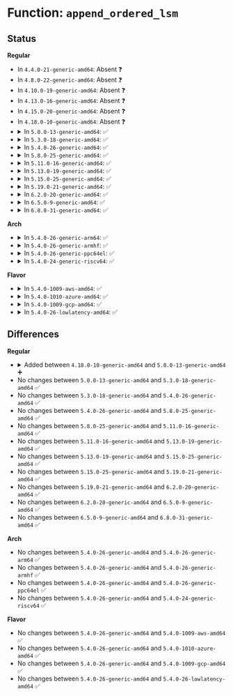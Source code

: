 # Function: <code>append_ordered_lsm</code>

## Status
<b>Regular</b>
<ul>
<li>
In <code>4.4.0-21-generic-amd64</code>: Absent ❓
</li>
<li>
In <code>4.8.0-22-generic-amd64</code>: Absent ❓
</li>
<li>
In <code>4.10.0-19-generic-amd64</code>: Absent ❓
</li>
<li>
In <code>4.13.0-16-generic-amd64</code>: Absent ❓
</li>
<li>
In <code>4.15.0-20-generic-amd64</code>: Absent ❓
</li>
<li>
In <code>4.18.0-10-generic-amd64</code>: Absent ❓
</li>
<li>
<details>
<summary>In <code>5.0.0-13-generic-amd64</code>: ✅</summary>

```c
void append_ordered_lsm(struct lsm_info * lsm, const char * from)
```

```json
{
  "name": "append_ordered_lsm",
  "collision_type": "Unique Static",
  "inline_type": "No",
  "funcs": [
    {
      "addr": 18446744071604851451,
      "name": "append_ordered_lsm",
      "external": false,
      "loc": "security/security.c:122",
      "file": "security/security.c",
      "inline": "seen, unknown",
      "caller_inline": [],
      "caller_func": [
        "security/security.c:ordered_lsm_parse",
        "security/security.c:ordered_lsm_parse",
        "security/security.c:ordered_lsm_parse"
      ]
    }
  ],
  "symbols": [
    {
      "addr": 18446744071604851451,
      "name": "append_ordered_lsm",
      "section": ".init.text",
      "bind": "STB_LOCAL",
      "size": 192
    }
  ]
}
```
</details>
</li>
<li>
<details>
<summary>In <code>5.3.0-18-generic-amd64</code>: ✅</summary>

```c
void append_ordered_lsm(struct lsm_info * lsm, const char * from)
```

```json
{
  "name": "append_ordered_lsm",
  "collision_type": "Unique Static",
  "inline_type": "No",
  "funcs": [
    {
      "addr": 18446744071604956474,
      "name": "append_ordered_lsm",
      "external": false,
      "loc": "security/security.c:118",
      "file": "security/security.c",
      "inline": "seen, unknown",
      "caller_inline": [],
      "caller_func": [
        "security/security.c:ordered_lsm_parse",
        "security/security.c:ordered_lsm_parse",
        "security/security.c:ordered_lsm_parse"
      ]
    }
  ],
  "symbols": [
    {
      "addr": 18446744071604956474,
      "name": "append_ordered_lsm",
      "section": ".init.text",
      "bind": "STB_LOCAL",
      "size": 192
    }
  ]
}
```
</details>
</li>
<li>
<details>
<summary>In <code>5.4.0-26-generic-amd64</code>: ✅</summary>

```c
void append_ordered_lsm(struct lsm_info * lsm, const char * from)
```

```json
{
  "name": "append_ordered_lsm",
  "collision_type": "Unique Static",
  "inline_type": "No",
  "funcs": [
    {
      "addr": 18446744071604992037,
      "name": "append_ordered_lsm",
      "external": false,
      "loc": "security/security.c:119",
      "file": "security/security.c",
      "inline": "seen, unknown",
      "caller_inline": [],
      "caller_func": [
        "security/security.c:ordered_lsm_parse",
        "security/security.c:ordered_lsm_parse",
        "security/security.c:ordered_lsm_parse"
      ]
    }
  ],
  "symbols": [
    {
      "addr": 18446744071604992037,
      "name": "append_ordered_lsm",
      "section": ".init.text",
      "bind": "STB_LOCAL",
      "size": 192
    }
  ]
}
```
</details>
</li>
<li>
<details>
<summary>In <code>5.8.0-25-generic-amd64</code>: ✅</summary>

```c
void append_ordered_lsm(struct lsm_info * lsm, const char * from)
```

```json
{
  "name": "append_ordered_lsm",
  "collision_type": "Unique Static",
  "inline_type": "No",
  "funcs": [
    {
      "addr": 18446744071609272905,
      "name": "append_ordered_lsm",
      "external": false,
      "loc": "security/security.c:151",
      "file": "security/security.c",
      "inline": "seen, unknown",
      "caller_inline": [],
      "caller_func": [
        "security/security.c:ordered_lsm_parse",
        "security/security.c:ordered_lsm_parse",
        "security/security.c:ordered_lsm_parse"
      ]
    }
  ],
  "symbols": [
    {
      "addr": 18446744071609272905,
      "name": "append_ordered_lsm",
      "section": ".init.text",
      "bind": "STB_LOCAL",
      "size": 191
    }
  ]
}
```
</details>
</li>
<li>
<details>
<summary>In <code>5.11.0-16-generic-amd64</code>: ✅</summary>

```c
void append_ordered_lsm(struct lsm_info * lsm, const char * from)
```

```json
{
  "name": "append_ordered_lsm",
  "collision_type": "Unique Static",
  "inline_type": "No",
  "funcs": [
    {
      "addr": 18446744071612341782,
      "name": "append_ordered_lsm",
      "external": false,
      "loc": "security/security.c:153",
      "file": "security/security.c",
      "inline": "seen, unknown",
      "caller_inline": [],
      "caller_func": [
        "security/security.c:ordered_lsm_parse",
        "security/security.c:ordered_lsm_parse",
        "security/security.c:ordered_lsm_parse"
      ]
    }
  ],
  "symbols": [
    {
      "addr": 18446744071612341782,
      "name": "append_ordered_lsm",
      "section": ".init.text",
      "bind": "STB_LOCAL",
      "size": 191
    }
  ]
}
```
</details>
</li>
<li>
<details>
<summary>In <code>5.13.0-19-generic-amd64</code>: ✅</summary>

```c
void append_ordered_lsm(struct lsm_info * lsm, const char * from)
```

```json
{
  "name": "append_ordered_lsm",
  "collision_type": "Unique Static",
  "inline_type": "No",
  "funcs": [
    {
      "addr": 18446744071614482336,
      "name": "append_ordered_lsm",
      "external": false,
      "loc": "security/security.c:154",
      "file": "security/security.c",
      "inline": "seen, unknown",
      "caller_inline": [],
      "caller_func": [
        "security/security.c:ordered_lsm_parse",
        "security/security.c:ordered_lsm_parse",
        "security/security.c:ordered_lsm_parse"
      ]
    }
  ],
  "symbols": [
    {
      "addr": 18446744071614482336,
      "name": "append_ordered_lsm",
      "section": ".init.text",
      "bind": "STB_LOCAL",
      "size": 191
    }
  ]
}
```
</details>
</li>
<li>
<details>
<summary>In <code>5.15.0-25-generic-amd64</code>: ✅</summary>

```c
void append_ordered_lsm(struct lsm_info * lsm, const char * from)
```

```json
{
  "name": "append_ordered_lsm",
  "collision_type": "Unique Static",
  "inline_type": "No",
  "funcs": [
    {
      "addr": 18446744071615428594,
      "name": "append_ordered_lsm",
      "external": false,
      "loc": "security/security.c:154",
      "file": "security/security.c",
      "inline": "seen, unknown",
      "caller_inline": [],
      "caller_func": [
        "security/security.c:ordered_lsm_parse",
        "security/security.c:ordered_lsm_parse",
        "security/security.c:ordered_lsm_parse"
      ]
    }
  ],
  "symbols": [
    {
      "addr": 18446744071615428594,
      "name": "append_ordered_lsm",
      "section": ".init.text",
      "bind": "STB_LOCAL",
      "size": 221
    }
  ]
}
```
</details>
</li>
<li>
<details>
<summary>In <code>5.19.0-21-generic-amd64</code>: ✅</summary>

```c
void append_ordered_lsm(struct lsm_info * lsm, const char * from)
```

```json
{
  "name": "append_ordered_lsm",
  "collision_type": "Unique Static",
  "inline_type": "No",
  "funcs": [
    {
      "addr": 18446744071617223757,
      "name": "append_ordered_lsm",
      "external": false,
      "loc": "security/security.c:158",
      "file": "security/security.c",
      "inline": "seen, unknown",
      "caller_inline": [],
      "caller_func": [
        "security/security.c:ordered_lsm_parse",
        "security/security.c:ordered_lsm_parse",
        "security/security.c:ordered_lsm_parse"
      ]
    }
  ],
  "symbols": [
    {
      "addr": 18446744071617223757,
      "name": "append_ordered_lsm",
      "section": ".init.text",
      "bind": "STB_LOCAL",
      "size": 237
    }
  ]
}
```
</details>
</li>
<li>
<details>
<summary>In <code>6.2.0-20-generic-amd64</code>: ✅</summary>

```c
void append_ordered_lsm(struct lsm_info * lsm, const char * from)
```

```json
{
  "name": "append_ordered_lsm",
  "collision_type": "Unique Static",
  "inline_type": "No",
  "funcs": [
    {
      "addr": 18446744071627931504,
      "name": "append_ordered_lsm",
      "external": false,
      "loc": "security/security.c:162",
      "file": "security/security.c",
      "inline": "seen, unknown",
      "caller_inline": [],
      "caller_func": [
        "security/security.c:ordered_lsm_parse",
        "security/security.c:ordered_lsm_parse",
        "security/security.c:ordered_lsm_parse"
      ]
    }
  ],
  "symbols": [
    {
      "addr": 18446744071627931504,
      "name": "append_ordered_lsm",
      "section": ".init.text",
      "bind": "STB_LOCAL",
      "size": 297
    }
  ]
}
```
</details>
</li>
<li>
<details>
<summary>In <code>6.5.0-9-generic-amd64</code>: ✅</summary>

```c
void append_ordered_lsm(struct lsm_info * lsm, const char * from)
```

```json
{
  "name": "append_ordered_lsm",
  "collision_type": "Unique Static",
  "inline_type": "No",
  "funcs": [
    {
      "addr": 18446744071619694640,
      "name": "append_ordered_lsm",
      "external": false,
      "loc": "security/security.c:163",
      "file": "security/security.c",
      "inline": "seen, unknown",
      "caller_inline": [],
      "caller_func": [
        "security/security.c:ordered_lsm_parse",
        "security/security.c:ordered_lsm_parse",
        "security/security.c:ordered_lsm_parse",
        "security/security.c:ordered_lsm_parse"
      ]
    }
  ],
  "symbols": [
    {
      "addr": 18446744071619694640,
      "name": "append_ordered_lsm",
      "section": ".init.text",
      "bind": "STB_LOCAL",
      "size": 297
    }
  ]
}
```
</details>
</li>
<li>
<details>
<summary>In <code>6.8.0-31-generic-amd64</code>: ✅</summary>

```c
void append_ordered_lsm(struct lsm_info * lsm, const char * from)
```

```json
{
  "name": "append_ordered_lsm",
  "collision_type": "Unique Static",
  "inline_type": "No",
  "funcs": [
    {
      "addr": 18446744071622001536,
      "name": "append_ordered_lsm",
      "external": false,
      "loc": "security/security.c:169",
      "file": "security/security.c",
      "inline": "seen, unknown",
      "caller_inline": [],
      "caller_func": [
        "security/security.c:ordered_lsm_parse",
        "security/security.c:ordered_lsm_parse",
        "security/security.c:ordered_lsm_parse",
        "security/security.c:ordered_lsm_parse"
      ]
    }
  ],
  "symbols": [
    {
      "addr": 18446744071622001536,
      "name": "append_ordered_lsm",
      "section": ".init.text",
      "bind": "STB_LOCAL",
      "size": 297
    }
  ]
}
```
</details>
</li>
</ul>
<b>Arch</b>
<ul>
<li>
<details>
<summary>In <code>5.4.0-26-generic-arm64</code>: ✅</summary>

```c
void append_ordered_lsm(struct lsm_info * lsm, const char * from)
```

```json
{
  "name": "append_ordered_lsm",
  "collision_type": "Unique Static",
  "inline_type": "No",
  "funcs": [
    {
      "addr": 18446603336511034728,
      "name": "append_ordered_lsm",
      "external": false,
      "loc": "security/security.c:119",
      "file": "security/security.c",
      "inline": "seen, unknown",
      "caller_inline": [],
      "caller_func": [
        "security/security.c:ordered_lsm_parse",
        "security/security.c:ordered_lsm_parse",
        "security/security.c:ordered_lsm_parse"
      ]
    }
  ],
  "symbols": [
    {
      "addr": 18446603336511034728,
      "name": "append_ordered_lsm",
      "section": ".init.text",
      "bind": "STB_LOCAL",
      "size": 252
    }
  ]
}
```
</details>
</li>
<li>
<details>
<summary>In <code>5.4.0-26-generic-armhf</code>: ✅</summary>

```c
void append_ordered_lsm(struct lsm_info * lsm, const char * from)
```

```json
{
  "name": "append_ordered_lsm",
  "collision_type": "Unique Static",
  "inline_type": "No",
  "funcs": [
    {
      "addr": 3243516172,
      "name": "append_ordered_lsm",
      "external": false,
      "loc": "security/security.c:119",
      "file": "security/security.c",
      "inline": "seen, unknown",
      "caller_inline": [],
      "caller_func": [
        "security/security.c:ordered_lsm_parse",
        "security/security.c:ordered_lsm_parse",
        "security/security.c:ordered_lsm_parse"
      ]
    }
  ],
  "symbols": [
    {
      "addr": 3243516172,
      "name": "append_ordered_lsm",
      "section": ".init.text",
      "bind": "STB_LOCAL",
      "size": 252
    }
  ]
}
```
</details>
</li>
<li>
<details>
<summary>In <code>5.4.0-26-generic-ppc64el</code>: ✅</summary>

```c
void append_ordered_lsm(struct lsm_info * lsm, const char * from)
```

```json
{
  "name": "append_ordered_lsm",
  "collision_type": "Unique Static",
  "inline_type": "No",
  "funcs": [
    {
      "addr": 13835058055302706900,
      "name": "append_ordered_lsm",
      "external": false,
      "loc": "security/security.c:119",
      "file": "security/security.c",
      "inline": "seen, unknown",
      "caller_inline": [],
      "caller_func": [
        "security/security.c:ordered_lsm_parse",
        "security/security.c:ordered_lsm_parse",
        "security/security.c:ordered_lsm_parse"
      ]
    }
  ],
  "symbols": [
    {
      "addr": 13835058055302706900,
      "name": "append_ordered_lsm",
      "section": ".init.text",
      "bind": "STB_LOCAL",
      "size": 296
    }
  ]
}
```
</details>
</li>
<li>
<details>
<summary>In <code>5.4.0-24-generic-riscv64</code>: ✅</summary>

```c
void append_ordered_lsm(struct lsm_info * lsm, const char * from)
```

```json
{
  "name": "append_ordered_lsm",
  "collision_type": "Unique Static",
  "inline_type": "No",
  "funcs": [
    {
      "addr": 18446743936270747558,
      "name": "append_ordered_lsm",
      "external": false,
      "loc": "security/security.c:119",
      "file": "security/security.c",
      "inline": "seen, unknown",
      "caller_inline": [],
      "caller_func": [
        "security/security.c:ordered_lsm_parse",
        "security/security.c:ordered_lsm_parse",
        "security/security.c:ordered_lsm_parse"
      ]
    }
  ],
  "symbols": [
    {
      "addr": 18446743936270747558,
      "name": "append_ordered_lsm",
      "section": ".init.text",
      "bind": "STB_LOCAL",
      "size": 196
    }
  ]
}
```
</details>
</li>
</ul>
<b>Flavor</b>
<ul>
<li>
<details>
<summary>In <code>5.4.0-1009-aws-amd64</code>: ✅</summary>

```c
void append_ordered_lsm(struct lsm_info * lsm, const char * from)
```

```json
{
  "name": "append_ordered_lsm",
  "collision_type": "Unique Static",
  "inline_type": "No",
  "funcs": [
    {
      "addr": 18446744071604897497,
      "name": "append_ordered_lsm",
      "external": false,
      "loc": "security/security.c:119",
      "file": "security/security.c",
      "inline": "seen, unknown",
      "caller_inline": [],
      "caller_func": [
        "security/security.c:ordered_lsm_parse",
        "security/security.c:ordered_lsm_parse",
        "security/security.c:ordered_lsm_parse"
      ]
    }
  ],
  "symbols": [
    {
      "addr": 18446744071604897497,
      "name": "append_ordered_lsm",
      "section": ".init.text",
      "bind": "STB_LOCAL",
      "size": 192
    }
  ]
}
```
</details>
</li>
<li>
<details>
<summary>In <code>5.4.0-1010-azure-amd64</code>: ✅</summary>

```c
void append_ordered_lsm(struct lsm_info * lsm, const char * from)
```

```json
{
  "name": "append_ordered_lsm",
  "collision_type": "Unique Static",
  "inline_type": "No",
  "funcs": [
    {
      "addr": 18446744071604866549,
      "name": "append_ordered_lsm",
      "external": false,
      "loc": "security/security.c:119",
      "file": "security/security.c",
      "inline": "seen, unknown",
      "caller_inline": [],
      "caller_func": [
        "security/security.c:ordered_lsm_parse",
        "security/security.c:ordered_lsm_parse",
        "security/security.c:ordered_lsm_parse"
      ]
    }
  ],
  "symbols": [
    {
      "addr": 18446744071604866549,
      "name": "append_ordered_lsm",
      "section": ".init.text",
      "bind": "STB_LOCAL",
      "size": 192
    }
  ]
}
```
</details>
</li>
<li>
<details>
<summary>In <code>5.4.0-1009-gcp-amd64</code>: ✅</summary>

```c
void append_ordered_lsm(struct lsm_info * lsm, const char * from)
```

```json
{
  "name": "append_ordered_lsm",
  "collision_type": "Unique Static",
  "inline_type": "No",
  "funcs": [
    {
      "addr": 18446744071604974681,
      "name": "append_ordered_lsm",
      "external": false,
      "loc": "security/security.c:119",
      "file": "security/security.c",
      "inline": "seen, unknown",
      "caller_inline": [],
      "caller_func": [
        "security/security.c:ordered_lsm_parse",
        "security/security.c:ordered_lsm_parse",
        "security/security.c:ordered_lsm_parse"
      ]
    }
  ],
  "symbols": [
    {
      "addr": 18446744071604974681,
      "name": "append_ordered_lsm",
      "section": ".init.text",
      "bind": "STB_LOCAL",
      "size": 192
    }
  ]
}
```
</details>
</li>
<li>
<details>
<summary>In <code>5.4.0-26-lowlatency-amd64</code>: ✅</summary>

```c
void append_ordered_lsm(struct lsm_info * lsm, const char * from)
```

```json
{
  "name": "append_ordered_lsm",
  "collision_type": "Unique Static",
  "inline_type": "No",
  "funcs": [
    {
      "addr": 18446744071604996207,
      "name": "append_ordered_lsm",
      "external": false,
      "loc": "security/security.c:119",
      "file": "security/security.c",
      "inline": "seen, unknown",
      "caller_inline": [],
      "caller_func": [
        "security/security.c:ordered_lsm_parse",
        "security/security.c:ordered_lsm_parse",
        "security/security.c:ordered_lsm_parse"
      ]
    }
  ],
  "symbols": [
    {
      "addr": 18446744071604996207,
      "name": "append_ordered_lsm",
      "section": ".init.text",
      "bind": "STB_LOCAL",
      "size": 192
    }
  ]
}
```
</details>
</li>
</ul>

## Differences
<b>Regular</b>
<ul>
<li>
<details>
<summary>Added between <code>4.18.0-10-generic-amd64</code> and <code>5.0.0-13-generic-amd64</code> ➕</summary>

```c
void append_ordered_lsm(struct lsm_info * lsm, const char * from)
```
</details>
</li>
<li>
No changes between <code>5.0.0-13-generic-amd64</code> and <code>5.3.0-18-generic-amd64</code> ✅
</li>
<li>
No changes between <code>5.3.0-18-generic-amd64</code> and <code>5.4.0-26-generic-amd64</code> ✅
</li>
<li>
No changes between <code>5.4.0-26-generic-amd64</code> and <code>5.8.0-25-generic-amd64</code> ✅
</li>
<li>
No changes between <code>5.8.0-25-generic-amd64</code> and <code>5.11.0-16-generic-amd64</code> ✅
</li>
<li>
No changes between <code>5.11.0-16-generic-amd64</code> and <code>5.13.0-19-generic-amd64</code> ✅
</li>
<li>
No changes between <code>5.13.0-19-generic-amd64</code> and <code>5.15.0-25-generic-amd64</code> ✅
</li>
<li>
No changes between <code>5.15.0-25-generic-amd64</code> and <code>5.19.0-21-generic-amd64</code> ✅
</li>
<li>
No changes between <code>5.19.0-21-generic-amd64</code> and <code>6.2.0-20-generic-amd64</code> ✅
</li>
<li>
No changes between <code>6.2.0-20-generic-amd64</code> and <code>6.5.0-9-generic-amd64</code> ✅
</li>
<li>
No changes between <code>6.5.0-9-generic-amd64</code> and <code>6.8.0-31-generic-amd64</code> ✅
</li>
</ul>
<b>Arch</b>
<ul>
<li>
No changes between <code>5.4.0-26-generic-amd64</code> and <code>5.4.0-26-generic-arm64</code> ✅
</li>
<li>
No changes between <code>5.4.0-26-generic-amd64</code> and <code>5.4.0-26-generic-armhf</code> ✅
</li>
<li>
No changes between <code>5.4.0-26-generic-amd64</code> and <code>5.4.0-26-generic-ppc64el</code> ✅
</li>
<li>
No changes between <code>5.4.0-26-generic-amd64</code> and <code>5.4.0-24-generic-riscv64</code> ✅
</li>
</ul>
<b>Flavor</b>
<ul>
<li>
No changes between <code>5.4.0-26-generic-amd64</code> and <code>5.4.0-1009-aws-amd64</code> ✅
</li>
<li>
No changes between <code>5.4.0-26-generic-amd64</code> and <code>5.4.0-1010-azure-amd64</code> ✅
</li>
<li>
No changes between <code>5.4.0-26-generic-amd64</code> and <code>5.4.0-1009-gcp-amd64</code> ✅
</li>
<li>
No changes between <code>5.4.0-26-generic-amd64</code> and <code>5.4.0-26-lowlatency-amd64</code> ✅
</li>
</ul>
